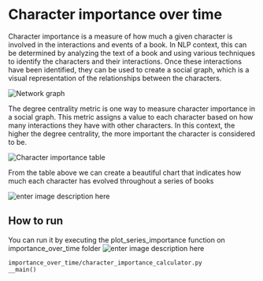 
# Character importance over time
Character importance is a measure of how much a given character is involved in the interactions and events of a book. In NLP context, this can be determined by analyzing the text of a book and using various techniques to identify the characters and their interactions. Once these interactions have been identified, they can be used to create a social graph, which is a visual representation of the relationships between the characters.

![Network graph](https://i.imgur.com/1UINepX.png)


The degree centrality metric is one way to measure character importance in a social graph. This metric assigns a value to each character based on how many interactions they have with other characters. In this context, the higher the degree centrality, the more important the character is considered to be.

![Character importance table](https://i.imgur.com/nOpI2Tr.png)

From the table above we can create a beautiful chart that indicates how much each character has evolved throughout a series of books

![enter image description here](https://i.imgur.com/R61L9FB.png)
    
## How to run  
You can run it by executing the plot_series_importance function on importance_over_time folder
![enter image description here](https://i.imgur.com/ztl6QJc.png)
```  
importance_over_time/character_importance_calculator.py  
__main()  
```  

